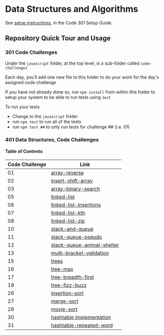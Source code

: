 # Data Structures and Algorithms

See [setup instructions](https://codefellows.github.io/setup-guide/code-301/3-code-challenges), in the Code 301 Setup Guide.

## Repository Quick Tour and Usage

### 301 Code Challenges

Under the `javascript` folder, at the top level, is a sub-folder called `code-challenges`

Each day, you'll add one new file to this folder to do your work for the day's assigned code challenge

If you have not already done so, run `npm install` from within this folder to setup your system to be able to run tests using `Jest`

To run your tests

- Change to the `javascript` folder
- run `npm test` to run all of the tests
- run `npm test ##` to only run tests for challenge ## (i.e. 01)

### 401 Data Structures, Code Challenges

#### Table of Contents

| Code Challenge | Link |
| ----------- | ----------- |
| 01 | [array-reverse](./javascript/array-reverse/README.md) |
| 02 | [insert-shift-array](./javascript/insert-shift-array/README.md) |
| 03 | [array-binary-search](./javascript/array-binary-search/README.md) |
| 05 | [linked-list](./javascript/linked-list/README.md) |
| 06 | [linked-list-insertions](./javascript/linked-list/README.md) |
| 07 | [linked-list-kth](./javascript/linked-list/README.md) |
| 08 | [linked-list-zip](./javascript/linked-list/README.md) |
| 10 | [stack-and-queue](./javascript/stack-and-queue/README.md) |
| 11 | [stack-queue-pseudo](./javascript/stack-and-queue/README.md) |
| 12 | [stack-queue-animal-shelter](./javascript/stack-and-queue/README.md) |
| 13 | [multi-bracket-validation](./javascript/stack-and-queue/README.md) |
| 15 | [trees](./javascript/trees/README.md) |
| 16 | [tree-max](./javascript/trees/README.md) |
| 17 | [tree-breadth-first](./javascript/trees/README.md) |
| 18 | [tree-fizz-buzz](./javascript/trees/README.md) |
| 26 | [insertion-sort](./javascript/insertion/README.md) |
| 27 | [merge-sort](./javascript/insertion/README.md) |
| 28 | [movie-sort](./javascript/movie-sort/README.md) |
| 30 | [hashtable implementation](./javascript/hashtable/README.md) |
| 31 | [hashtable-repeated-word](./javascript/hashtable/README.md) |
